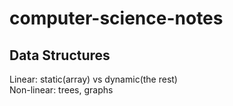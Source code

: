 # computer-science-notes

## Data Structures
Linear: static(array) vs dynamic(the rest)\
Non-linear: trees, graphs
